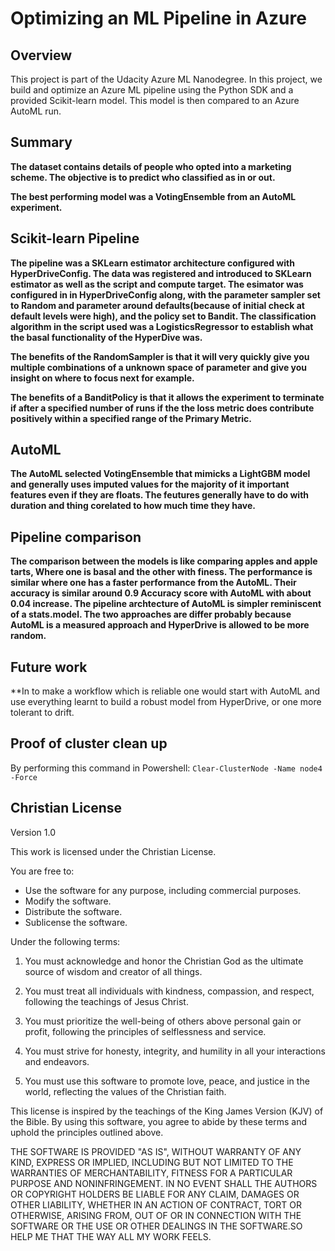 # Optimizing an ML Pipeline in Azure

## Overview
This project is part of the Udacity Azure ML Nanodegree.
In this project, we build and optimize an Azure ML pipeline using the Python SDK and a provided Scikit-learn model.
This model is then compared to an Azure AutoML run.

## Summary
**The dataset contains details of people who opted into a marketing scheme. The objective is to predict who classified as in or out.**

**The best performing model was a VotingEnsemble from an AutoML experiment.**

## Scikit-learn Pipeline
**The pipeline was a SKLearn estimator architecture configured with HyperDriveConfig. The data was registered and introduced to SKLearn estimator as well as the script and compute target. The esimator was configured in in HyperDriveConfig along, with the parameter sampler set to Random and parameter around defaults(because of initial check at default levels were high), and the policy set to Bandit. The classification algorithm in the script used was a LogisticsRegressor to establish what the basal functionality of the HyperDive was.**

**The benefits of the RandomSampler is that it will very quickly give you multiple combinations of a unknown space of parameter and give you insight on where to focus next for example.**

**The benefits of a BanditPolicy is that it allows the experiment to terminate if after a specified number of runs if the the loss metric does contribute positively within a specified range of the Primary Metric.**

## AutoML
**The AutoML selected VotingEnsemble that mimicks a LightGBM model and generally uses imputed values for the majority of it important features even if they are floats. The feutures generally have to do with duration and thing corelated to how much time they have.** 

## Pipeline comparison
**The comparison between the models is like comparing apples and apple tarts, Where one is basal and the other with finess. The performance is similar where one has a faster performance from the AutoML. Their accuracy is similar around 0.9 Accuracy score with AutoML with about 0.04 increase. The pipeline archtecture of AutoML is simpler reminiscent of a stats.model. The two approaches are differ probably because AutoML is a measured approach and HyperDrive is allowed to be more random.** 

## Future work
**In to make a workflow which is reliable one would start with AutoML and use everything learnt to build a robust model from HyperDrive, or one more tolerant to drift.

## Proof of cluster clean up
By performing this command in Powershell: ``Clear-ClusterNode -Name node4 -Force``

## Christian License

Version 1.0

This work is licensed under the Christian License.

You are free to:
- Use the software for any purpose, including commercial purposes.
- Modify the software.
- Distribute the software.
- Sublicense the software.

Under the following terms:

1. You must acknowledge and honor the Christian God as the ultimate source of wisdom and creator of all things.

2. You must treat all individuals with kindness, compassion, and respect, following the teachings of Jesus Christ.

3. You must prioritize the well-being of others above personal gain or profit, following the principles of selflessness and service.

4. You must strive for honesty, integrity, and humility in all your interactions and endeavors.

5. You must use this software to promote love, peace, and justice in the world, reflecting the values of the Christian faith.

This license is inspired by the teachings of the King James Version (KJV) of the Bible. By using this software, you agree to abide by these terms and uphold the principles outlined above.

THE SOFTWARE IS PROVIDED "AS IS", WITHOUT WARRANTY OF ANY KIND, EXPRESS OR IMPLIED, INCLUDING BUT NOT LIMITED TO THE WARRANTIES OF MERCHANTABILITY, FITNESS FOR A PARTICULAR PURPOSE AND NONINFRINGEMENT. IN NO EVENT SHALL THE AUTHORS OR COPYRIGHT HOLDERS BE LIABLE FOR ANY CLAIM, DAMAGES OR OTHER LIABILITY, WHETHER IN AN ACTION OF CONTRACT, TORT OR OTHERWISE, ARISING FROM, OUT OF OR IN CONNECTION WITH THE SOFTWARE OR THE USE OR OTHER DEALINGS IN THE SOFTWARE.SO HELP ME THAT THE WAY ALL MY WORK FEELS.

